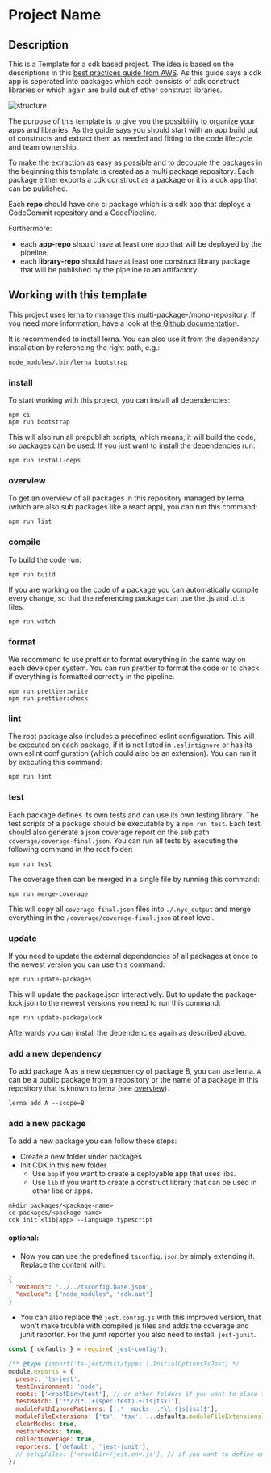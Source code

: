 # Project Name

## Description

This is a Template for a cdk based project. The idea is based on the descriptions in this
[best practices guide from AWS](https://docs.aws.amazon.com/cdk/v2/guide/best-practices.html).
As this guide says a cdk app is seperated into packages which each consists of cdk construct libraries
or which again are build out of other construct libraries.

![structure](https://docs.aws.amazon.com/cdk/v2/guide/images/code-organization.jpg)

The purpose of this template is to give you the possibility to organize your apps and libraries.
As the guide says you should start with an app build out of constructs and extract them as needed
and fitting to the code lifecycle and team ownership.

To make the extraction as easy as possible and to decouple the packages in the beginning this template
is created as a multi package repository. Each package either exports a cdk construct as a package or
it is a cdk app that can be published.

Each **repo** should have one ci package which is a cdk app that deploys a CodeCommit repository and
a CodePipeline.

Furthermore:

- each **app-repo** should have at least one app that will be deployed by the pipeline.
- each **library-repo** should have at least one construct library package that will be published
  by the pipeline to an artifactory.

## Working with this template

This project uses lerna to manage this multi-package-/mono-repository. If you need more information,
have a look at [the Github documentation](https://github.com/lerna/lerna).

It is recommended to install lerna. You can also use it from the dependency installation by referencing
the right path, e.g.:

```shell
node_modules/.bin/lerna bootstrap
```

### install

To start working with this project, you can install all dependencies:

```shell
npm ci
npm run bootstrap
```

This will also run all prepublish scripts, which means, it will build the code, so packages can be used.
If you just want to install the dependencies run:

```shell
npm run install-deps
```

### overview

To get an overview of all packages in this repository managed by lerna (which are also sub packages
like a react app), you can run this command:

```shell
npm run list
```

### compile

To build the code run:

```shell
npm run build
```

If you are working on the code of a package you can automatically compile every change, so that the
referencing package can use the .js and .d.ts files.

```shell
npm run watch
```

### format

We recommend to use prettier to format everything in the same way on each developer system.
You can run prettier to format the code or to check if everything is formatted correctly in the pipeline.

```shell
npm run prettier:write
npm run prettier:check
```

### lint

The root package also includes a predefined eslint configuration. This will be executed on each package,
if it is not listed in `.eslintignore` or has its own eslint configuration
(which could also be an extension). You can run it by executing this command:

```shell
npm run lint
```

### test

Each package defines its own tests and can use its own testing library. The test scripts of a package
should be executable by a `npm run test`. Each test should also generate a json coverage report on the
sub path `coverage/coverage-final.json`. You can run all tests by executing the following command
in the root folder:

```shell
npm run test
```

The coverage then can be merged in a single file by running this command:

```shell
npm run merge-coverage
```

This will copy all `coverage-final.json` files into `./.nyc_output` and merge everything in the
`/coverage/coverage-final.json` at root level.

### update

If you need to update the external dependencies of all packages at once to the newest version
you can use this command:

```shell
npm run update-packages
```

This will update the package.json interactively. But to update the package-lock.json to the newest
versions you need to run this command:

```shell
npm run update-packagelock
```

Afterwards you can install the dependencies again as described above.

### add a new dependency

To add package A as a new dependency of package B, you can use lerna. `A` can be a public package
from a repository or the name of a package in this repository that is known to lerna
(see [overview](#overview)).

```shell
lerna add A --scope=B
```

### add a new package

To add a new package you can follow these steps:

- Create a new folder under packages
- Init CDK in this new folder
  - Use `app` if you want to create a deployable app that uses libs.
  - Use `lib` if you want to create a construct library that can be used in other libs or apps.

```shell
mkdir packages/<package-name>
cd packages/<package-name>
cdk init <lib|app> --language typescript
```

#### optional:

- Now you can use the predefined `tsconfig.json` by simply extending it. Replace the content with:

```json
{
  "extends": "../../tsconfig.base.json",
  "exclude": ["node_modules", "cdk.out"]
}
```

- You can also replace the `jest.config.js` with this improved version, that won't make trouble with
  compiled js files and adds the coverage and junit reporter. For the junit reporter you also need to install.
  `jest-junit`.

```js
const { defaults } = require('jest-config');

/** @type {import('ts-jest/dist/types').InitialOptionsTsJest} */
module.exports = {
  preset: 'ts-jest',
  testEnvironment: 'node',
  roots: ['<rootDir>/test'], // or other folders if you want to place the test next to the tested unit
  testMatch: ['**/?(*.)+(spec|test).+(ts|tsx)'],
  modulePathIgnorePatterns: ['.*__mocks__.*\\.(js|jsx)$'],
  moduleFileExtensions: ['ts', 'tsx', ...defaults.moduleFileExtensions],
  clearMocks: true,
  restoreMocks: true,
  collectCoverage: true,
  reporters: ['default', 'jest-junit'],
  // setupFiles: ['<rootDir>/jest.env.js'], // if you want to define env vars for the test
};
```
